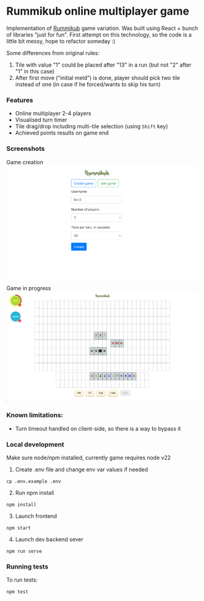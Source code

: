 # Rummikub online multiplayer game

Implementation of [Rummikub](https://en.wikipedia.org/wiki/Rummikub) game variation. 
Was built using React + bunch of libraries "just for fun". First attempt on this technology, 
so the code is a little bit messy, hope to refactor someday :)

Some differences from original rules:
1. Tile with value "1" could be placed after "13" in a run (but not "2" after "1" in this case)
2. After first move ("initial meld") is done, player should pick two tile instead of one 
   (in case if he forced/wants to skip his turn)

### Features
- Online multiplayer 2-4 players
- Visualised turn timer
- Tile drag/drop including multi-tile selection (using `Shift` key)
- Achieved points results on game end

### Screenshots

Game creation
![img.png](screenshots/img.png)

Game in progress
![img_1.png](screenshots/img_1.png)

### Known limitations:
- Turn timeout handled on client-side, so there is a way to bypass it

### Local development
Make sure node/npm installed, currently game requires node v22

1. Create .env file and change env var values if needed
```shell
cp .env.example .env
```

2. Run npm install
```shell
npm install
```

3. Launch frontend
```shell
npm start
```

4. Launch dev backend sever
```shell
npm run serve
```

### Running tests
To run tests:
```shell
npm test
```
